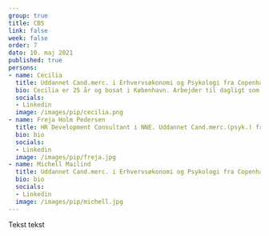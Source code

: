 ```yaml
---
group: true
title: CBS
link: false
week: false
order: 7
dato: 10. maj 2021
published: true
persons:
- name: Cecilia
  title: Uddannet Cand.merc. i Erhvervsøkonomi og Psykologi fra Copenhagen Business School, 2019.
  bio: Cecilia er 25 år og bosat i København. Arbejder til dagligt som HR & Process Administrator i en stor global virksomhed.
  socials:
  - Linkedin
  image: /images/pip/cecilia.png
- name: Freja Holm Pedersen
  title: HR Development Consultant i NNE. Uddannet Cand.merc.(psyk.) fra CBS.
  bio: bio
  socials:
  - Linkedin
  image: /images/pip/freja.jpg
- name: Michell Mailind
  title: Uddannet Cand.merc. i Erhvervsøkonomi og Psykologi fra Copenhagen Business School i 2019.
  bio: bio
  socials:
  - Linkedin
  image: /images/pip/michell.jpg
---
```

Tekst tekst